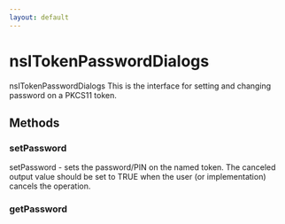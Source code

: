 ```yaml
---
layout: default
---
```


# nsITokenPasswordDialogs #

nsITokenPasswordDialogs
 This is the interface for setting and changing password
 on a PKCS11 token.


## Methods ##

### setPassword ###

setPassword - sets the password/PIN on the named token.
  The canceled output value should be set to TRUE when
  the user (or implementation) cancels the operation.


### getPassword ###
